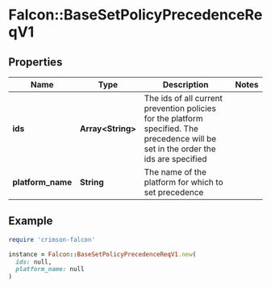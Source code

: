 # Falcon::BaseSetPolicyPrecedenceReqV1

## Properties

| Name | Type | Description | Notes |
| ---- | ---- | ----------- | ----- |
| **ids** | **Array&lt;String&gt;** | The ids of all current prevention policies for the platform specified. The precedence will be set in the order the ids are specified |  |
| **platform_name** | **String** | The name of the platform for which to set precedence |  |

## Example

```ruby
require 'crimson-falcon'

instance = Falcon::BaseSetPolicyPrecedenceReqV1.new(
  ids: null,
  platform_name: null
)
```

